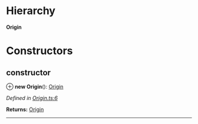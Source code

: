 

# Hierarchy

**Origin**

# Constructors

<a id="constructor"></a>

##  constructor

⊕ **new Origin**(): [Origin](_origin_.origin.md)

*Defined in [Origin.ts:6](https://github.com/polkadot-js/api/blob/4497be6/packages/types/src/Origin.ts#L6)*

**Returns:** [Origin](_origin_.origin.md)

___

